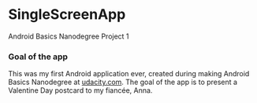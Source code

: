 # SingleScreenApp
Android Basics Nanodegree Project 1

### Goal of the app
This was my first Android application ever, created during making Android Basics Nanodegree at <a href="http://udacity.com">udacity.com</a>. The goal of the app is to present a Valentine Day postcard to my fiancée, Anna.
